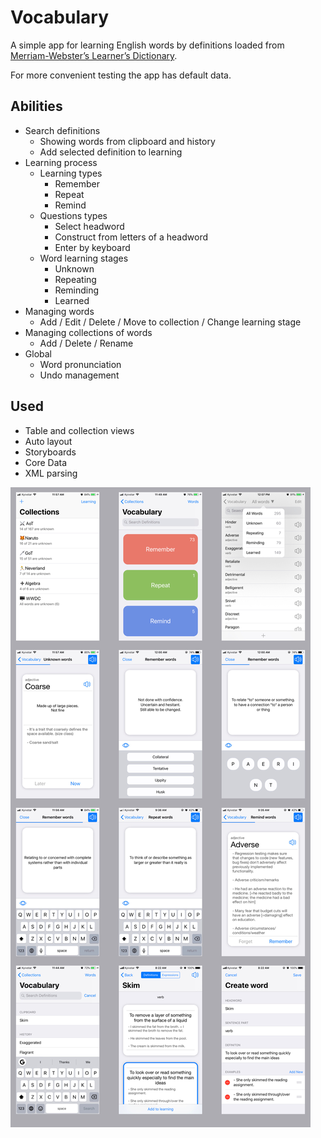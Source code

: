# Vocabulary
A simple app for learning English words by definitions loaded from [Merriam-Webster’s Learner’s Dictionary](https://www.dictionaryapi.com/products/api-learners-dictionary).

For more convenient testing the app has default data. 

## Abilities

* Search definitions
	* Showing words from clipboard and history
	* Add selected definition to learning
* Learning process
	* Learning types
		* Remember
		* Repeat
		* Remind
	* Questions types
		* Select headword
		* Construct from letters of a headword
		* Enter by keyboard
	* Word learning stages
		* Unknown
		* Repeating
		* Reminding
		* Learned
* Managing words
	* Add / Edit / Delete / Move to collection / Change learning stage
* Managing collections of words
	* Add / Delete / Rename
* Global
	* Word pronunciation
	* Undo management
	

## Used

* Table and collection views
* Auto layout 
* Storyboards
* Core Data
* XML parsing


![](screenshots.jpg)
